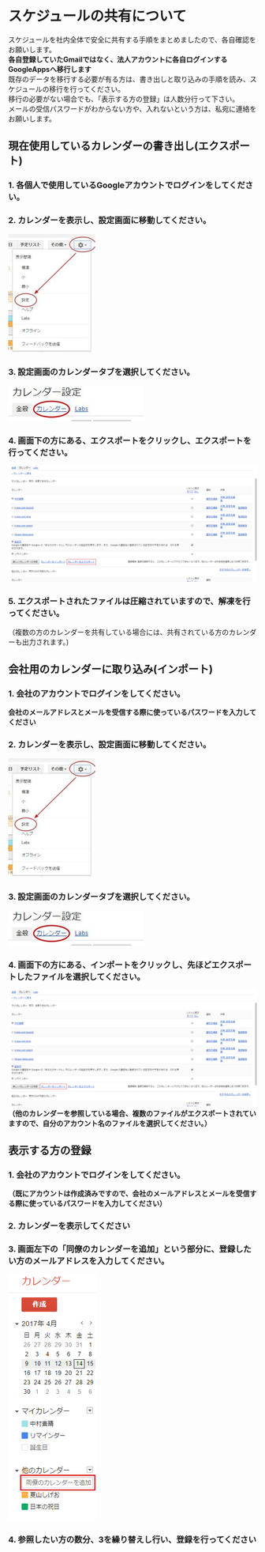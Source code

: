 # スケジュールの共有について

スケジュールを社内全体で安全に共有する手順をまとめましたので、各自確認をお願いします。  
**各自登録していたGmailではなく、法人アカウントに各自ログインするGoogleAppsへ移行します**  
既存のデータを移行する必要が有る方は、書き出しと取り込みの手順を読み、スケジュールの移行を行ってください。  
移行の必要がない場合でも、「表示する方の登録」は人数分行って下さい。  
メールの受信パスワードがわからない方や、入れないという方は、私宛に連絡をお願いします。

## 現在使用しているカレンダーの書き出し(エクスポート)
### 1. 各個人で使用しているGoogleアカウントでログインをしてください。
### 2. カレンダーを表示し、設定画面に移動してください。
![1.jpg](./1.jpg)
### 3. 設定画面のカレンダータブを選択してください。
![2.jpg](./2.jpg)
### 4. 画面下の方にある、エクスポートをクリックし、エクスポートを行ってください。
![export.png](./export.png)
### 5. エクスポートされたファイルは圧縮されていますので、解凍を行ってください。
（複数の方のカレンダーを共有している場合には、共有されている方のカレンダーも出力されます。)


## 会社用のカレンダーに取り込み(インポート)
### 1. 会社のアカウントでログインをしてください。
**会社のメールアドレスとメールを受信する際に使っているパスワードを入力してください**
### 2. カレンダーを表示し、設定画面に移動してください。
![1.jpg](./1.jpg)
### 3. 設定画面のカレンダータブを選択してください。
![2.jpg](./2.jpg)
### 4. 画面下の方にある、インポートをクリックし、先ほどエクスポートしたファイルを選択してください。
![export.png](./import.png)
**（他のカレンダーを参照している場合、複数のファイルがエクスポートされていますので、自分のアカウント名のファイルを選択してください。）**

## 表示する方の登録
### 1. 会社のアカウントでログインをしてください。
**（既にアカウントは作成済みですので、会社のメールアドレスとメールを受信する際に使っているパスワードを入力してください）**

### 2. カレンダーを表示してください
### 3. 画面左下の「同僚のカレンダーを追加」という部分に、登録したい方の**メールアドレス**を入力してください。
![cal.png](./cal.png)
### 4. 参照したい方の数分、3を繰り替えし行い、登録を行ってください
